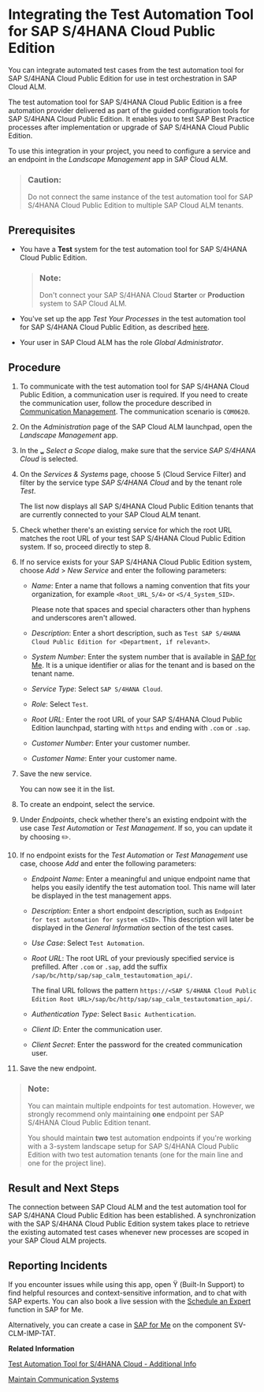 <!-- loio07122541847b48fa9766044a8fc8c404 -->

<link rel="stylesheet" type="text/css" href="../css/sap-icons.css"/>

# Integrating the Test Automation Tool for SAP S/4HANA Cloud Public Edition

You can integrate automated test cases from the test automation tool for SAP S/4HANA Cloud Public Edition for use in test orchestration in SAP Cloud ALM.



The test automation tool for SAP S/4HANA Cloud Public Edition is a free automation provider delivered as part of the guided configuration tools for SAP S/4HANA Cloud Public Edition. It enables you to test SAP Best Practice processes after implementation or upgrade of SAP S/4HANA Cloud Public Edition.

To use this integration in your project, you need to configure a service and an endpoint in the *Landscape Management* app in SAP Cloud ALM.

> ### Caution:  
> Do not connect the same instance of the test automation tool for SAP S/4HANA Cloud Public Edition to multiple SAP Cloud ALM tenants.



<a name="loio07122541847b48fa9766044a8fc8c404__section_w5v_kcx_x4b"/>

## Prerequisites

-   You have a **Test** system for the test automation tool for SAP S/4HANA Cloud Public Edition.

    > ### Note:  
    > Don't connect your SAP S/4HANA Cloud **Starter** or **Production** system to SAP Cloud ALM.

-   You've set up the app *Test Your Processes* in the test automation tool for SAP S/4HANA Cloud Public Edition, as described [here](https://help.sap.com/docs/SAP_S4HANA_CLOUD/2ab07d21f68c41109a2eef21b8fd8466/5d867592753c465aadb81115de672f91.html).

-   Your user in SAP Cloud ALM has the role *Global Administrator*.




<a name="loio07122541847b48fa9766044a8fc8c404__section_tg2_sbx_x4b"/>

## Procedure

1.  To communicate with the test automation tool for SAP S/4HANA Cloud Public Edition, a communication user is required. If you need to create the communication user, follow the procedure described in [Communication Management](https://help.sap.com/viewer/0f69f8fb28ac4bf48d2b57b9637e81fa/LATEST/en-US/2e84a10c430645a88bdbfaaa23ac9ff7.html). The communication scenario is `COM0620`.

2.  On the *Administration* page of the SAP Cloud ALM launchpad, open the *Landscape Management* app.

3.  In the <span class="SAP-icons-V5"></span> *Select a Scope* dialog, make sure that the service *SAP S/4HANA Cloud* is selected.

4.  On the *Services & Systems* page, choose <span class="SAP-icons-V5"></span> \(Cloud Service Filter\) and filter by the service type *SAP S/4HANA Cloud* and by the tenant role *Test*.

    The list now displays all SAP S/4HANA Cloud Public Edition tenants that are currently connected to your SAP Cloud ALM tenant.

5.  Check whether there's an existing service for which the root URL matches the root URL of your test SAP S/4HANA Cloud Public Edition system. If so, proceed directly to step 8.

6.  If no service exists for your SAP S/4HANA Cloud Public Edition system, choose *Add* \> *New Service* and enter the following parameters:

    -   *Name*: Enter a name that follows a naming convention that fits your organization, for example `<Root_URL_S/4>` or `<S/4_System_SID>`.

        Please note that spaces and special characters other than hyphens and underscores aren't allowed.

    -   *Description*: Enter a short description, such as `Test SAP S/4HANA Cloud Public Edition for <Department, if relevant>`.

    -   *System Number*: Enter the system number that is available in [SAP for Me](https://me.sap.com/systemsprovisioning/systems). It is a unique identifier or alias for the tenant and is based on the tenant name.

    -   *Service Type*: Select `SAP S/4HANA Cloud`.

    -   *Role*: Select `Test`.

    -   *Root URL*: Enter the root URL of your SAP S/4HANA Cloud Public Edition launchpad, starting with `https` and ending with `.com` or `.sap`.

    -   *Customer Number*: Enter your customer number.

    -   *Customer Name*: Enter your customer name.


7.  Save the new service.

    You can now see it in the list.

8.  To create an endpoint, select the service.

9.  Under *Endpoints*, check whether there's an existing endpoint with the use case *Test Automation* or *Test Management*. If so, you can update it by choosing :pencil2:.

10. If no endpoint exists for the *Test Automation* or *Test Management* use case, choose *Add* and enter the following parameters:

    -   *Endpoint Name*: Enter a meaningful and unique endpoint name that helps you easily identify the test automation tool. This name will later be displayed in the test management apps.

    -   *Description*: Enter a short endpoint description, such as `Endpoint for test automation for system <SID>`. This description will later be displayed in the *General Information* section of the test cases.

    -   *Use Case*: Select `Test Automation`.

    -   *Root URL*: The root URL of your previously specified service is prefilled. After `.com` or `.sap`, add the suffix `/sap/bc/http/sap/sap_calm_testautomation_api/`.

        The final URL follows the pattern `https://<SAP S/4HANA Cloud Public Edition Root URL>/sap/bc/http/sap/sap_calm_testautomation_api/`.

    -   *Authentication Type*: Select `Basic Authentication`.

    -   *Client ID*: Enter the communication user.

    -   *Client Secret*: Enter the password for the created communication user.


11. Save the new endpoint.


> ### Note:  
> You can maintain multiple endpoints for test automation. However, we strongly recommend only maintaining **one** endpoint per SAP S/4HANA Cloud Public Edition tenant.
> 
> You should maintain **two** test automation endpoints if you're working with a 3-system landscape setup for SAP S/4HANA Cloud Public Edition with two test automation tenants \(one for the main line and one for the project line\).



<a name="loio07122541847b48fa9766044a8fc8c404__section_mg4_15b_kbc"/>

## Result and Next Steps

The connection between SAP Cloud ALM and the test automation tool for SAP S/4HANA Cloud Public Edition has been established. A synchronization with the SAP S/4HANA Cloud Public Edition system takes place to retrieve the existing automated test cases whenever new processes are scoped in your SAP Cloud ALM projects.



<a name="loio07122541847b48fa9766044a8fc8c404__section_olf_bmk_lzb"/>

## Reporting Incidents

If you encounter issues while using this app, open <span class="SAP-icons-V5"></span> \(Built-In Support\) to find helpful resources and context-sensitive information, and to chat with SAP experts. You can also book a live session with the [Schedule an Expert](https://me.sap.com/app/sae) function in SAP for Me.

Alternatively, you can create a case in [SAP for Me](https://me.sap.com/app/casecreate) on the component SV-CLM-IMP-TAT.

**Related Information**  


[Test Automation Tool for S/4HANA Cloud - Additional Info](https://me.sap.com/notes/2129147)

[Maintain Communication Systems](https://help.sap.com/viewer/0f69f8fb28ac4bf48d2b57b9637e81fa/LATEST/en-US/15663c157670410ca366623dff329396.html)

